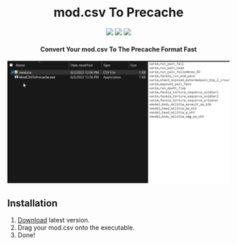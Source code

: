 <h1 align="center">
  <br>
   mod.csv To Precache
  <br>
</h1>

<div align="center">
  <a href="https://github.com/kruumy/mod.csv-to-precache/releases"><img src="https://img.shields.io/github/v/release/kruumy/mod.csv-to-precache?label=Latest%20version&style=flat-square"></a>
  <a href="https://github.com/kruumy/mod.csv-to-precache/releases""><img src="https://img.shields.io/github/downloads/kruumy/mod.csv-to-precache/total"></a>
  <a href="https://paypal.me/JPauls281"><img src="https://img.shields.io/badge/Donate-Paypal-orange?style=flat-square"></a>
</div>

<h4 align="center">Convert Your mod.csv To The Precache Format Fast</h4>

<div align="center">
  <a href="https://github.com/kruumy/mod.csv-to-precache/blob/main/preview.gif">
    <img src="preview.gif" alt="Preivew" Width="1000" Height="auto">
  </a>
</div>

## Installation

1. [Download](https://github.com/kruumy/mod.csv-to-precache/releases/latest) latest version.
2. Drag your mod.csv onto the executable.
4. Done!
                                                                   

